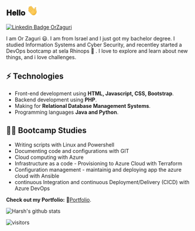 <h2> 𝐇𝐞𝐥𝐥𝐨 <img src="https://raw.githubusercontent.com/ABSphreak/ABSphreak/master/gifs/Hi.gif" width="30px"></h2>

[![Linkedin Badge](https://i.stack.imgur.com/gVE0j.png) OrZaguri](https://www.linkedin.com/in/or-zaguri-0b3629171/)


I am Or Zaguri 😃. I am from Israel and I just got my bachelor degree. I studied Information Systems and Cyber Security, and recentley started a DevOps bootcamp at sela Rhinops  :rhinoceros:	. I love to explore and learn about new things, and i love challenges.
## ⚡ Technologies
- Front-end development using **HTML, Javascript, CSS, Bootstrap**.
- Backend development using **PHP**.
- Making for **Relational Database Management Systems**.
- Programming languages **Java and Python**.

## :technologist:	Bootcamp Studies 
- Writing scripts with Linux and Powershell
- Documenting code and configurations with GIT
- Cloud computing with Azure 
- Infrastructure as a code - Provisioning to Azure Cloud with Terraform
- Configuration management - maintainig and deploying app the azure cloud with Ansible
- continuous Integration and continuous Deployment/Delivery (CICD) with Azure DevOps
                                                          
**Check out my Portfolio:** 🎯[Portfolio](https://harshkumarkhatri.github.io/Portfolio-Site/index.html).

![Harsh's github stats](https://github-readme-stats.vercel.app/api?username=ozzy045&hide=["issues"]&show_icons=true)

![visitors](https://visitor-badge.glitch.me/badge?page_id=ozzy045.ozzy045)

